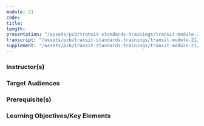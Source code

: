 ```yaml
---
module: 21
code: 
title: 
length: 
presentation: "/assets/pcb/transit-standards-trainings/transit-module-21/mt21ppt.pdf"
transcript: "/assets/pcb/transit-standards-trainings/transit-module-21/mt21trans.pdf"
supplement: "/assets/pcb/transit-standards-trainings/transit-module-21/mt21sup.pdf"
---
```



### Instructor(s)


### Target Audiences


### Prerequisite(s)


### Learning Objectives/Key Elements
